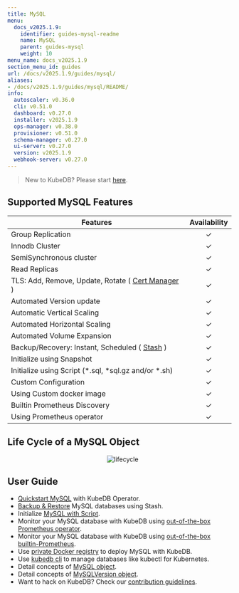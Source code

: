 ```yaml
---
title: MySQL
menu:
  docs_v2025.1.9:
    identifier: guides-mysql-readme
    name: MySQL
    parent: guides-mysql
    weight: 10
menu_name: docs_v2025.1.9
section_menu_id: guides
url: /docs/v2025.1.9/guides/mysql/
aliases:
- /docs/v2025.1.9/guides/mysql/README/
info:
  autoscaler: v0.36.0
  cli: v0.51.0
  dashboard: v0.27.0
  installer: v2025.1.9
  ops-manager: v0.38.0
  provisioner: v0.51.0
  schema-manager: v0.27.0
  ui-server: v0.27.0
  version: v2025.1.9
  webhook-server: v0.27.0
---
```


> New to KubeDB? Please start [here](/docs/v2025.1.9/README).

## Supported MySQL Features

| Features                                                                           | Availability |
|------------------------------------------------------------------------------------|:------------:|
| Group Replication                                                                  |   &#10003;   |
| Innodb Cluster                                                                     |   &#10003;   |
| SemiSynchronous cluster                                                            |   &#10003;   |
| Read Replicas                                                                      |   &#10003;   |
| TLS: Add, Remove, Update, Rotate ( [Cert Manager](https://cert-manager.io/docs/) ) |   &#10003;   |
| Automated Version update                                                           |   &#10003;   |
| Automatic Vertical Scaling                                                         |   &#10003;   |
| Automated Horizontal Scaling                                                       |   &#10003;   |
| Automated Volume Expansion                                                         |   &#10003;   |
| Backup/Recovery: Instant, Scheduled ( [Stash](https://stash.run/) )                |   &#10003;   |
| Initialize using Snapshot                                                          |   &#10003;   |
| Initialize using Script (\*.sql, \*sql.gz and/or \*.sh)                            |   &#10003;   |
| Custom Configuration                                                               |   &#10003;   |
| Using Custom docker image                                                          |   &#10003;   |
| Builtin Prometheus Discovery                                                       |   &#10003;   |
| Using Prometheus operator                                                          |   &#10003;   |

## Life Cycle of a MySQL Object

<p align="center">
  <img alt="lifecycle"  src="/docs/v2025.1.9/images/mysql/mysql-lifecycle.png" >
</p>

## User Guide

- [Quickstart MySQL](/docs/v2025.1.9/guides/mysql/quickstart/) with KubeDB Operator.
- [Backup & Restore](/docs/v2025.1.9/guides/mysql/backup/stash/overview/) MySQL databases using Stash.
- Initialize [MySQL with Script](/docs/v2025.1.9/guides/mysql/initialization/).
- Monitor your MySQL database with KubeDB using [out-of-the-box Prometheus operator](/docs/v2025.1.9/guides/mysql/monitoring/prometheus-operator/).
- Monitor your MySQL database with KubeDB using [out-of-the-box builtin-Prometheus](/docs/v2025.1.9/guides/mysql/monitoring/builtin-prometheus/).
- Use [private Docker registry](/docs/v2025.1.9/guides/mysql/private-registry/) to deploy MySQL with KubeDB.
- Use [kubedb cli](/docs/v2025.1.9/guides/mysql/cli/) to manage databases like kubectl for Kubernetes.
- Detail concepts of [MySQL object](/docs/v2025.1.9/guides/mysql/concepts/database/).
- Detail concepts of [MySQLVersion object](/docs/v2025.1.9/guides/mysql/concepts/catalog/).
- Want to hack on KubeDB? Check our [contribution guidelines](/docs/v2025.1.9/CONTRIBUTING).
